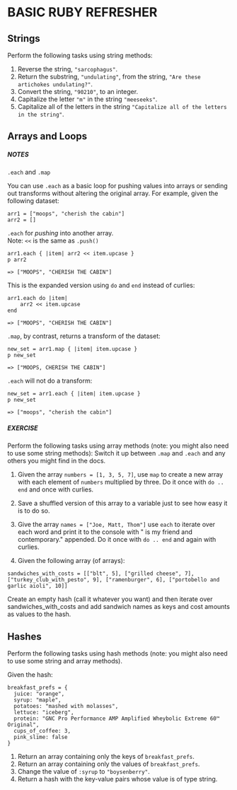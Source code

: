 # BASIC RUBY REFRESHER

## Strings

Perform the following tasks using string methods:

1. Reverse the string, `"sarcophagus"`.
2. Return the substring, `"undulating"`, from the string, `"Are these artichokes undulating?"`.
3. Convert the string, `"90210"`, to an integer.
4. Capitalize the letter `"m"` in the string `"meeseeks"`.
5. Capitalize all of the letters in the string `"Capitalize all of the letters in the string"`.
  

## Arrays and Loops

##### NOTES

`.each` and `.map`

You can use `.each` as a basic loop for pushing values into arrays or sending out transforms without altering the original array. For example, given the following dataset:

```
arr1 = ["moops", "cherish the cabin"]
arr2 = []
```

`.each` for *pushing* into another array.  
Note: `<<` is the same as `.push()`
  
```
arr1.each { |item| arr2 << item.upcase }
p arr2

=> ["MOOPS", "CHERISH THE CABIN"]
```

This is the expanded version using `do` and `end` instead of curlies:  

```
arr1.each do |item|
	arr2 << item.upcase
end

=> ["MOOPS", "CHERISH THE CABIN"]
```

`.map`, by contrast, returns a transform of the dataset:

```
new_set = arr1.map { |item| item.upcase }
p new_set

=> ["MOOPS, CHERISH THE CABIN"]
```

`.each` will not do a transform:


```
new_set = arr1.each { |item| item.upcase }
p new_set
  
=> ["moops", "cherish the cabin"]
```

##### EXERCISE

Perform the following tasks using array methods (note: you might also need to use some string methods): Switch it up between `.map` and `.each` and any others you might find in the docs.

1. Given the array `numbers = [1, 3, 5, 7]`, use `map` to create a new array with each element of `numbers` multiplied by three. Do it once with `do .. end` and once with curlies.

2. Save a shuffled version of this array to a variable just to see how easy it is to do so.

3. Give the array `names = ["Joe, Matt, Thom"]` use `each` to iterate over each word and print it to the console with " is my friend and contemporary." appended. Do it once with `do .. end` and again with curlies.

4. Given the following array (of arrays):
```
sandwiches_with_costs = [["blt", 5], ["grilled cheese", 7], ["turkey_club_with_pesto", 9], ["ramenburger", 6], ["portobello and garlic aioli", 10]]
```
Create an empty hash (call it whatever you want) and then iterate over sandwiches_with_costs and add sandwich names as keys and cost amounts as values to the hash.


## Hashes

Perform the following tasks using hash methods (note: you might also need to use some string and array methods).

Given the hash:

```
breakfast_prefs = {
  juice: "orange",
  syrup: "maple",
  potatoes: "mashed with molasses",
  lettuce: "iceberg",
  protein: "GNC Pro Performance AMP Amplified Wheybolic Extreme 60™ Original",
  cups_of_coffee: 3,
  pink_slime: false
}
```

1. Return an array containing only the keys of `breakfast_prefs`.
2. Return an array containing only the values of `breakfast_prefs`.
3. Change the value of `:syrup` to `"boysenberry"`.
4. Return a hash with the key-value pairs whose value is of type string.




